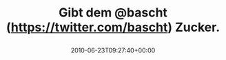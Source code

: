 ---
retweeted: false
source: <a href="http://twitter.com" rel="nofollow">Twitter Web Client</a>
entities:
  hashtags: []
  symbols: []
  user_mentions:
  - name: Bascht
    screen_name: bascht
    indices:
    - '9'
    - '16'
    id_str: '10683982'
    id: '10683982'
  urls: []
display_text_range:
- '0'
- '24'
favorite_count: '0'
id_str: '16837957029'
truncated: false
retweet_count: '0'
id: '16837957029'
created_at: Wed Jun 23 09:27:40 +0000 2010
favorited: false
full_text: Gibt dem [@bascht](https://twitter.com/bascht) Zucker.
lang: de
tags:
- pesos/twitter
date: '2010-06-23T09:27:40+00:00'
src: https://twitter.com/bascht/status/16837957029
original_url: https://twitter.com/bascht/status/16837957029
type: twitter_tweet
text: Gibt dem [@bascht](https://twitter.com/bascht) Zucker.
title: 'Gibt dem @bascht (https://twitter.com/bascht) Zucker.

  '

---